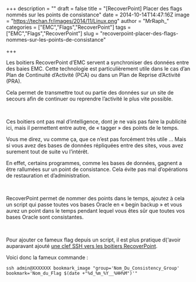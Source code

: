 +++
description = ""
draft = false
title = "[RecoverPoint] Placer des flags nommés sur les points de consistance"
date = 2014-10-14T14:47:16Z
image = "https://techan.fr/images/2014/11/Linux.png"
author = "MrRaph_"
categories = ["EMC","Flags","RecoverPoint"]
tags = ["EMC","Flags","RecoverPoint"]
slug = "recoverpoint-placer-des-flags-nommes-sur-les-points-de-consistance"

+++


Les boitiers RecoverPoint d’EMC servent a synchroniser des données entre des baies EMC. Cette technologie est particulièrement utile dans le cas d’an Plan de Continuité d’Activité (PCA) ou dans un Plan de Reprise d’Activité (PRA).  

 Cela permet de transmettre tout ou partie des données sur un site de secours afin de continuer ou reprendre l’activité le plus vite possible.

 

Ces boitiers ont pas mal d’intelligence, dont je ne vais pas faire la publicité ici, mais il permettent entre autre, de « tagger » des points de le temps.

Vous me direz, vu comme ça, que ce n’est pas forcément très utile … Mais si vous avez des bases de données répliquées entre des sites, vous avez surement tout de suite vu l’intérêt.

En effet, certains programmes, comme les bases de données, gagnent a être rallumées sur un point de consistance. Cela évite pas mal d’opérations de restauration et d’administration.

 

RecoverPoint permet de nommer des points dans le temps, ajoutez à cela un script qui passe toutes vos bases Oracle en « begin backup » et vous aurez un point dans le temps pendant lequel vous êtes sûr que toutes vos bases Oracle sont consistantes.

 

Pour ajouter ce fameux flag depuis un script, il est plus pratique d(‘avoir auparavant ajouté [une clef SSH vers les boitiers RecoverPoint](https://techan.fr/ajouter-des-clefs-ssh-pour-se-connecter-sur-un-boitier-recoverpoint/).

Voici donc la fameux commande :

    ssh admin@XXXXXXX bookmark_image "group='Nom_Du_Consistency_Group' bookmark='Nom_du_Flag $(date +"%d_%m_%Y__%HH%M")'"

 

 
